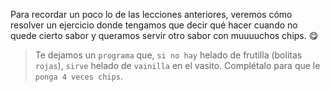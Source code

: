<gs-attire attire-url="https://raw.githubusercontent.com/MumukiProject/mumuki-guia-gobstones-alternativa-kids/master/assets/attires/config.json"> </gs-attire> <gs-toolbox toolbox-url="https://raw.githubusercontent.com/MumukiProject/mumuki-guia-gobstones-muchos-sabores-combinados-kids/master/assets/toolbox.xml"> </gs-toolbox>

Para recordar un poco lo de las lecciones anteriores, veremos cómo resolver un ejercicio donde tengamos que decir qué hacer cuando no quede cierto sabor y queramos servir otro sabor con muuuuchos chips. :yum:

> Te dejamos un `programa` que, `si no hay` helado de frutilla (bolitas `rojas`), `sirve` helado de `vainilla` en el vasito. Complétalo para que le `ponga 4 veces chips`. 
